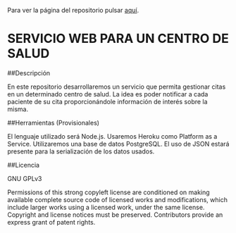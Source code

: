 Para ver la página del repositorio pulsar [aquí](https://alberturria.github.io/Hospital-IV/).




# SERVICIO WEB PARA UN CENTRO DE SALUD

##Descripción

En este repositorio desarrollaremos un servicio que permita gestionar citas en un determinado centro de salud.
La idea es poder notificar a cada paciente de su cita proporcionándole información de interés sobre la misma.


##Herramientas (Provisionales)

El lenguaje utilizado será Node.js.
Usaremos Heroku como Platform as a Service.
Utilizaremos una base de datos PostgreSQL.
El uso de JSON estará presente para la serialización de los datos usados.


##Licencia

GNU GPLv3

Permissions of this strong copyleft license are conditioned on making available complete source code of licensed works and modifications, which include larger works using a licensed work, under the same license. Copyright and license notices must be preserved. Contributors provide an express grant of patent rights.
